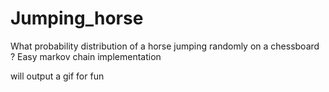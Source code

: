# Jumping_horse
What probability distribution of a horse jumping randomly on a chessboard ? Easy markov chain implementation

will output a gif for fun
